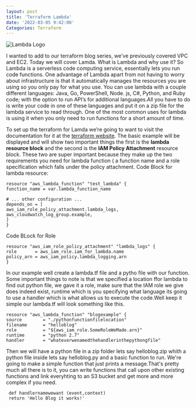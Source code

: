 ```yaml
---
layout: post
title: 'Terraform Lambda'
date: '2022-03-05 9:42:00'
Categories: Terraform
---
```


 ![Lambda Logo](https://static.wikia.nocookie.net/half-life/images/d/dc/Lambda_logo.svg/revision/latest/scale-to-width-down/365?cb=20100327174546&path-prefix=en)

I wanted to add to our terraform blog series, we’ve previously covered VPC and EC2. Today we will cover Lamda. What is Lambda and why use it? So Lambda is a serverless code computing service, essentially lets you run code functions. One advantage of Lambda apart from not having to worry about infrastructure is that it automatically manages the resources you are using so you only pay for what you use. You can use lambda with a couple different languages: Java, Go, PowerShell, Node. js, C#, Python, and Ruby code; with the option to run API’s for additional languages.All you have to do is write your code in one of these languages and put it on a zip file for the lambda service to read through. One of the most common uses for lambda is using it when you only need to run functions for a short amount of time. 

To set up the terraform for Lamda we’re going to want to visit the documentation for it at the [terraform website](https://registry.terraform.io/providers/hashicorp/aws/latest/docs/resources/lambda_function). The basic example will be displayed and will show two important things the first is the **lambda resource block**  and the second is the **IAM Policy Attachment** resource block. These two are super important because they make up the two requirements you need for lambda function ( a function name and a role specification which falls under the policy attachment. 
Code Block for lambda resource:


    resource "aws_lambda_function" "test_lambda" {
    function_name = var.lambda_function_name

    # ... other configuration ...
    depends_on = [
    aws_iam_role_policy_attachment.lambda_logs,
    aws_cloudwatch_log_group.example,
    ]
    }
 Code BLock for Role
 
    resource "aws_iam_role_policy_attachment" "lambda_logs" {
    role       = aws_iam_role.iam_for_lambda.name
    policy_arn = aws_iam_policy.lambda_logging.arn
    }

In our example well create a lambda.tf file and a pytho file with our function. Some important things to note is that we specified a location ffor lambda to find out python file, we gave it a role, make sure that the IAM role we give does indeed exist, runtime which is you specifying what language its going to use a handler which is what allows us to execute the code.Well keep it simple our lambda.tf will look something like this.

    resource "aws_lambda_function" "blogexample" {
    source        = "./pythonfunctionfilelocation"
    filename      = "helloblog"
    role          = "${aws_iam_role.SomeRoleWeMade.arn}"
    runtime       = "python 2.7"
    handler       = "whateverwenamedthehandlerinthepythongfile"
    
  Then we will have a python file in a zip folder lets say helloblog.zip whith a python file inside lets say helloblog.py and a basic function to run. We're going to make a simple function that just prints a message.That's pretty much all there is to it, you can write functions that call upon other existing functions and link everyhting to an S3 bucket and get more and more complex if you need. 
  
     def handlernamewewant (event,context)
     return 'Hello Blog it works!'
  
  
    
